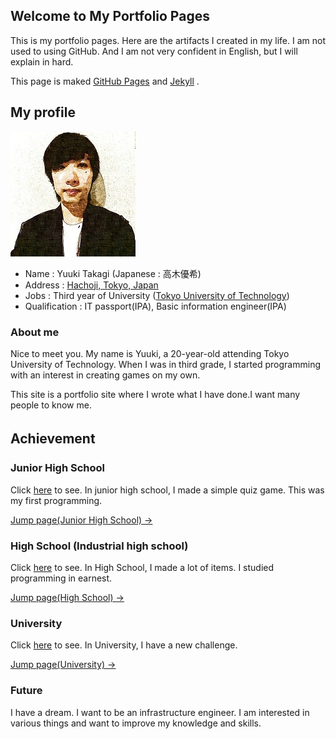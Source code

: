 
## Welcome to My Portfolio Pages

This is my portfolio pages. Here are the artifacts I created in my life. 
I am not used to using GitHub. And I am not very confident in English, but I will explain in hard.

This page is maked [GitHub Pages](https://github.com/) and [Jekyll](https://jekyllrb.com/) .

<!-- Click [here](https://github.com/7vvXi/portfolio/) to change. -->

## My profile

![My Profile Image](/images/Img200.jpg)

- Name : Yuuki Takagi (Japanese : 高木優希)
- Address : [Hachoji, Tokyo, Japan](https://en.wikipedia.org/wiki/Hachi%C5%8Dji)
- Jobs : Third year of University ([Tokyo University of Technology](https://en.wikipedia.org/wiki/Tokyo_University_of_Technology))
- Qualification : IT passport(IPA), Basic information engineer(IPA)

### About me

Nice to meet you. My name is Yuuki, a 20-year-old attending Tokyo University of Technology. When I was in third grade, I started programming with an interest in creating games on my own.

This site is a portfolio site where I wrote what I have done.I want many people to know me. 

## Achievement　

### Junior High School

Click [here](/junior/index.md) to see.
In junior high school, I made a simple quiz game.
This was my first programming.

[Jump page(Junior High School) →](https://7vvxi.github.io/portfolio/junior/)

### High School (Industrial high school)

Click [here](/high/index.md) to see.
In High School, I made a lot of items.
I studied programming in earnest.

[Jump page(High School) →](https://7vvxi.github.io/portfolio/high/)

### University

Click [here](/univ/index.md) to see.
In University, I have a new challenge.

[Jump page(University) →](https://7vvxi.github.io/portfolio/univ/)

### Future

I have a dream. I want to be an infrastructure engineer.
I am interested in various things and want to improve my knowledge and skills.

